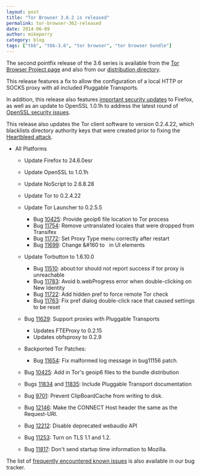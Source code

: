 ```yaml
---
layout: post
title: "Tor Browser 3.6.2 is released"
permalink: tor-browser-362-released
date: 2014-06-09
author: mikeperry
category: blog
tags: ["tbb", "tbb-3.6", "tor browser", "tor browser bundle"]
---
```


The second pointfix release of the 3.6 series is available from the [Tor Browser Project page](https://www.torproject.org/download/download-easy.html) and also from our [distribution directory](https://www.torproject.org/dist/torbrowser/3.6.2/).

This release features a fix to allow the configuration of a local HTTP or SOCKS proxy with all included Pluggable Transports.

In addition, this release also features [important security updates](https://www.mozilla.org/security/known-vulnerabilities/firefoxESR.html#firefox24.6) to Firefox, as well as an update to OpenSSL 1.0.1h to address the latest round of [OpenSSL security issues](https://www.openssl.org/news/secadv_20140605.txt).

This release also updates the Tor client software to version 0.2.4.22, which blacklists directory authority keys that were created prior to fixing the [Heartbleed attack](https://blog.torproject.org/blog/openssl-bug-cve-2014-0160).

- All Platforms
  - Update Firefox to 24.6.0esr
  - Update OpenSSL to 1.0.1h
  - Update NoScript to 2.6.8.28
  - Update Tor to 0.2.4.22
  - Update Tor Launcher to 0.2.5.5
    - Bug [10425](https://trac.torproject.org/projects/tor/ticket/10425): Provide geoip6 file location to Tor process
    - Bug [11754](https://trac.torproject.org/projects/tor/ticket/11754): Remove untranslated locales that were dropped from Transifex
    - Bug [11772](https://trac.torproject.org/projects/tor/ticket/11772): Set Proxy Type menu correctly after restart
    - Bug [11699](https://trac.torproject.org/projects/tor/ticket/11699): Change &amp;#160 to &#160; in UI elements 

  - Update Torbutton to 1.6.10.0
    - Bug [11510](https://trac.torproject.org/projects/tor/ticket/11510): about:tor should not report success if tor proxy is unreachable
    - Bug [11783](https://trac.torproject.org/projects/tor/ticket/11783): Avoid b.webProgress error when double-clicking on New Identity
    - Bug [11722](https://trac.torproject.org/projects/tor/ticket/11722): Add hidden pref to force remote Tor check
    - Bug [11763](https://trac.torproject.org/projects/tor/ticket/11763): Fix pref dialog double-click race that caused settings to be reset 

  - Bug [11629](https://trac.torproject.org/projects/tor/ticket/11629): Support proxies with Pluggable Transports
    - Updates FTEProxy to 0.2.15
    - Updates obfsproxy to 0.2.9 

  - Backported Tor Patches:
    - Bug [11654](https://trac.torproject.org/projects/tor/ticket/11654): Fix malformed log message in bug11156 patch. 

  - Bug [10425](https://trac.torproject.org/projects/tor/ticket/10425): Add in Tor's geoip6 files to the bundle distribution
  - Bugs [11834](https://trac.torproject.org/projects/tor/ticket/11834) and [11835](https://trac.torproject.org/projects/tor/ticket/11835): Include Pluggable Transport documentation
  - Bug [9701](https://trac.torproject.org/projects/tor/ticket/9701): Prevent ClipBoardCache from writing to disk.
  - Bug [12146](https://trac.torproject.org/projects/tor/ticket/12146): Make the CONNECT Host header the same as the Request-URI.
  - Bug [12212](https://trac.torproject.org/projects/tor/ticket/12212): Disable deprecated webaudio API
  - Bug [11253](https://trac.torproject.org/projects/tor/ticket/11253): Turn on TLS 1.1 and 1.2.
  - Bug [11817](https://trac.torproject.org/projects/tor/ticket/11817): Don't send startup time information to Mozilla. 

The list of [frequently encountered known issues](https://trac.torproject.org/projects/tor/query?keywords=~tbb-helpdesk-frequent&status=!closed) is also available in our bug tracker.

